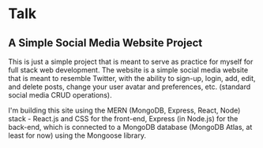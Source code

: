 # Talk
## A Simple Social Media Website Project

This is just a simple project that is meant to serve as practice for myself for full stack web development. The website is a simple social media website that is meant to resemble Twitter, with the ability to sign-up, login, add, edit, and delete posts, change your user avatar and preferences, etc. (standard social media CRUD operations).

I'm building this site using the MERN (MongoDB, Express, React, Node) stack - React.js and CSS for the front-end, Express (in Node.js) for the back-end, which is connected to a MongoDB database (MongoDB Atlas, at least for now) using the Mongoose library.
